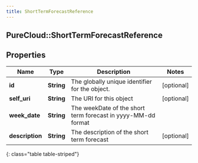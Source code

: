 ```yaml
---
title: ShortTermForecastReference
---
```

## PureCloud::ShortTermForecastReference

## Properties

|Name | Type | Description | Notes|
|------------ | ------------- | ------------- | -------------|
| **id** | **String** | The globally unique identifier for the object. | [optional] |
| **self_uri** | **String** | The URI for this object | [optional] |
| **week_date** | **String** | The weekDate of the short term forecast in yyyy-MM-dd format | |
| **description** | **String** | The description of the short term forecast | [optional] |
{: class="table table-striped"}


